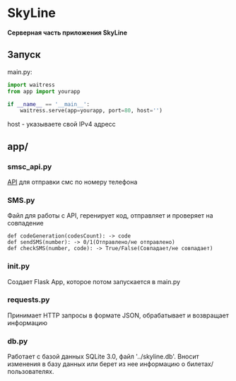 # SkyLine
**Серверная часть приложения SkyLine**

## Запуск
main.py:
```python
import waitress
from app import yourapp

if __name__ == '__main__':
    waitress.serve(app=yourapp, port=80, host='')
```
host - указываете свой IPv4 адресс


## app/
### smsc_api.py
[API](https://smsc.ru/) для отправки смс по номеру телефона

### SMS.py
 Файл для работы с API, геренирует код, отправляет и проверяет на совпадение
```
def codeGeneration(codesCount): -> code
def sendSMS(number): -> 0/1(Отправлено/не отправлено)
def checkSMS(number, code): -> True/False(Совпадает/не совпадает)
```

### init.py
Создает Flask App, которое потом запускается в main.py

### requests.py
Принимает HTTP запросы в формате JSON, обрабатывает и возвращает информацию

### db.py
Работает с базой данных SQLite 3.0, файл '../skyline.db'. Вносит изменения в базу данных или берет из нее информацию о билетах/пользователях.
